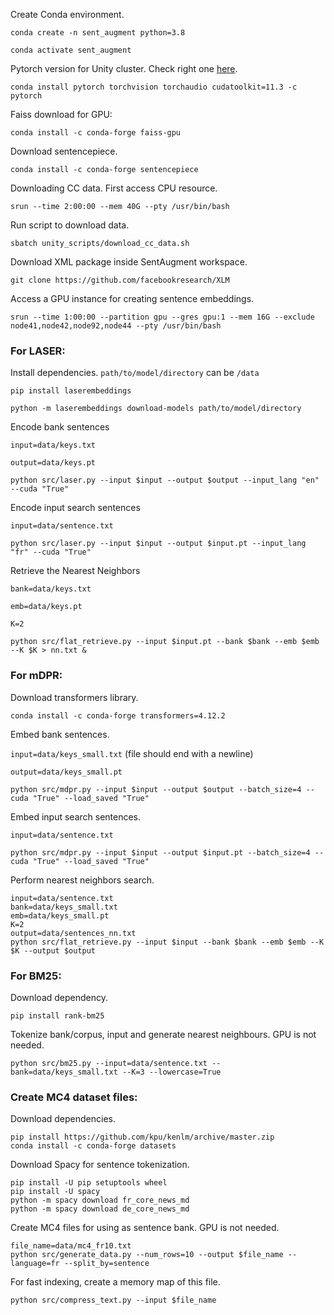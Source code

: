 Create Conda environment.

`conda create -n sent_augment python=3.8`

`conda activate sent_augment`

Pytorch version for Unity cluster. Check right one [here](https://pytorch.org/).

`conda install pytorch torchvision torchaudio cudatoolkit=11.3 -c pytorch`

Faiss download for GPU:

`conda install -c conda-forge faiss-gpu`

Download sentencepiece.

`conda install -c conda-forge sentencepiece`

Downloading CC data. First access CPU resource.

`srun --time 2:00:00 --mem 40G --pty /usr/bin/bash`

Run script to download data.

`sbatch unity_scripts/download_cc_data.sh`

Download XML package inside SentAugment workspace.

`git clone https://github.com/facebookresearch/XLM`

Access a GPU instance for creating sentence embeddings.

`srun --time 1:00:00 --partition gpu --gres gpu:1 --mem 16G --exclude node41,node42,node92,node44 --pty /usr/bin/bash`

### For LASER:

Install dependencies. `path/to/model/directory` can be `/data`

`pip install laserembeddings`

`python -m laserembeddings download-models path/to/model/directory`

Encode bank sentences

`input=data/keys.txt`

`output=data/keys.pt`

`python src/laser.py --input $input --output $output --input_lang "en" --cuda "True" `

Encode input search sentences

`input=data/sentence.txt`

`python src/laser.py --input $input --output $input.pt --input_lang "fr" --cuda "True"`

Retrieve the Nearest Neighbors

`bank=data/keys.txt`

`emb=data/keys.pt`

`K=2`

`python src/flat_retrieve.py --input $input.pt --bank $bank --emb $emb --K $K > nn.txt &`

### For mDPR:

Download transformers library.

`conda install -c conda-forge transformers=4.12.2`

Embed bank sentences.

`input=data/keys_small.txt` (file should end with a newline)

`output=data/keys_small.pt`

`python src/mdpr.py --input $input --output $output --batch_size=4 --cuda "True" --load_saved "True"`

Embed input search sentences.

`input=data/sentence.txt`

`python src/mdpr.py --input $input --output $input.pt --batch_size=4 --cuda "True" --load_saved "True"`

Perform nearest neighbors search.

```
input=data/sentence.txt
bank=data/keys_small.txt
emb=data/keys_small.pt
K=2
output=data/sentences_nn.txt
python src/flat_retrieve.py --input $input --bank $bank --emb $emb --K $K --output $output
```


### For BM25:

Download dependency.

`pip install rank-bm25`

Tokenize bank/corpus, input and generate nearest neighbours. GPU is not needed.

`python src/bm25.py --input=data/sentence.txt --bank=data/keys_small.txt --K=3 --lowercase=True`

### Create MC4 dataset files:

Download dependencies.

```
pip install https://github.com/kpu/kenlm/archive/master.zip
conda install -c conda-forge datasets
```

Download Spacy for sentence tokenization.

```
pip install -U pip setuptools wheel
pip install -U spacy
python -m spacy download fr_core_news_md
python -m spacy download de_core_news_md
```


Create MC4 files for using as sentence bank. GPU is not needed.

```
file_name=data/mc4_fr10.txt
python src/generate_data.py --num_rows=10 --output $file_name --language=fr --split_by=sentence
```

For fast indexing, create a memory map of this file.

`python src/compress_text.py --input $file_name`
